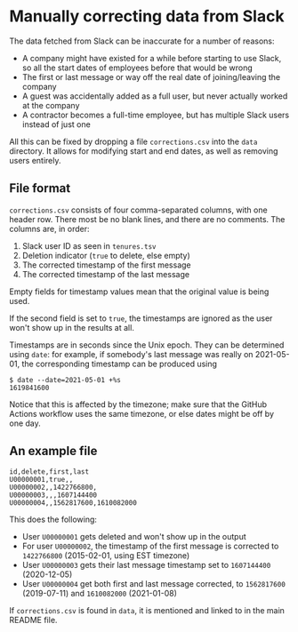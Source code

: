 # Manually correcting data from Slack

The data fetched from Slack can be inaccurate for a number of reasons:

- A company might have existed for a while before starting to use Slack, so all
  the start dates of employees before that would be wrong
- The first or last message or way off the real date of joining/leaving the
  company
- A guest was accidentally added as a full user, but never actually worked at
  the company
- A contractor becomes a full-time employee, but has multiple Slack users
  instead of just one

All this can be fixed by dropping a file `corrections.csv` into the `data`
directory. It allows for modifying start and end dates, as well as removing
users entirely.

## File format

`corrections.csv` consists of four comma-separated columns, with one header
row. There most be no blank lines, and there are no comments. The columns are,
in order:

1. Slack user ID as seen in `tenures.tsv`
2. Deletion indicator (`true` to delete, else empty)
3. The corrected timestamp of the first message
4. The corrected timestamp of the last message

Empty fields for timestamp values mean that the original value is being used.

If the second field is set to `true`, the timestamps are ignored as the user
won't show up in the results at all.

Timestamps are in seconds since the Unix epoch. They can be determined using
`date`: for example, if somebody's last message was really on 2021-05-01, the
corresponding timestamp can be produced using

```console
$ date --date=2021-05-01 +%s
1619841600
```

Notice that this is affected by the timezone; make sure that the GitHub Actions
workflow uses the same timezone, or else dates might be off by one day.

## An example file

```csv
id,delete,first,last
U00000001,true,,
U00000002,,1422766800,
U00000003,,,1607144400
U00000004,,1562817600,1610082000
```

This does the following:

- User `U00000001` gets deleted and won't show up in the output
- For user `U00000002`, the timestamp of the first message is corrected to
  `1422766800` (2015-02-01, using EST timezone)
- User `U00000003` gets their last message timestamp set to `1607144400` (2020-12-05)
- User `U00000004` get both first and last message corrected, to `1562817600`
  (2019-07-11) and `1610082000` (2021-01-08)

If `corrections.csv` is found in `data`, it is mentioned and linked to in the
main README file.
